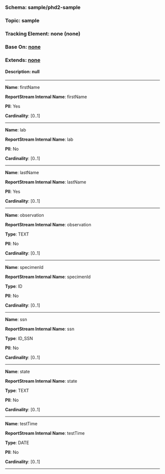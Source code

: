 
### Schema:         sample/phd2-sample
### Topic:          sample
### Tracking Element: none (none)
### Base On: [none](./none.md)
### Extends: [none](./none.md)
#### Description:   null

---

**Name**: firstName

**ReportStream Internal Name**: firstName

**PII**: Yes

**Cardinality**: [0..1]

---

**Name**: lab

**ReportStream Internal Name**: lab

**PII**: No

**Cardinality**: [0..1]

---

**Name**: lastName

**ReportStream Internal Name**: lastName

**PII**: Yes

**Cardinality**: [0..1]

---

**Name**: observation

**ReportStream Internal Name**: observation

**Type**: TEXT

**PII**: No

**Cardinality**: [0..1]

---

**Name**: specimenId

**ReportStream Internal Name**: specimenId

**Type**: ID

**PII**: No

**Cardinality**: [0..1]

---

**Name**: ssn

**ReportStream Internal Name**: ssn

**Type**: ID_SSN

**PII**: No

**Cardinality**: [0..1]

---

**Name**: state

**ReportStream Internal Name**: state

**Type**: TEXT

**PII**: No

**Cardinality**: [0..1]

---

**Name**: testTime

**ReportStream Internal Name**: testTime

**Type**: DATE

**PII**: No

**Cardinality**: [0..1]

---
